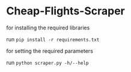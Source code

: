 # Cheap-Flights-Scraper

for installing the required libraries

run ```pip install -r requirements.txt```

for setting the required parameters

run ```python scraper.py -h/--help```
